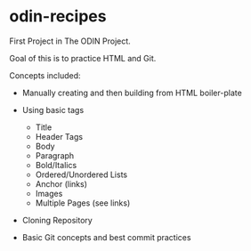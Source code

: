 # odin-recipes

First Project in The ODIN Project.

Goal of this is to practice HTML and Git.

Concepts included:
- Manually creating and then building from HTML boiler-plate
- Using basic tags
  - Title
  - Header Tags
  - Body
  - Paragraph
  - Bold/Italics
  - Ordered/Unordered Lists
  - Anchor (links)
  - Images
  - Multiple Pages (see links)

- Cloning Repository
- Basic Git concepts and best commit practices